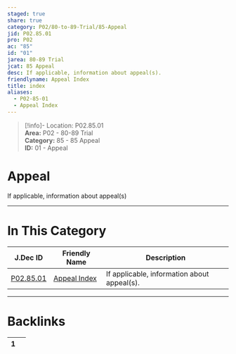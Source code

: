 ```yaml
---  
staged: true  
share: true  
category: P02/80-to-89-Trial/85-Appeal  
jid: P02.85.01  
pro: P02  
ac: "85"  
id: "01"  
jarea: 80-89 Trial  
jcat: 85 Appeal  
desc: If applicable, information about appeal(s).  
friendlyname: Appeal Index  
title: index  
aliases:  
  - P02-85-01  
  - Appeal Index  
---  
```

  
>[!info]- Location: P02.85.01  
>**Area:** P02 - 80-89 Trial  
>**Category:** 85 - 85 Appeal  
>**ID:** 01 - Appeal  
  
# Appeal  
  
If applicable, information about appeal(s)  
   
  
  
---  
# In This Category  
  
| J.Dec ID                                                                        | Friendly Name                                                                      | Description                                 |  
| ------------------------------------------------------------------------------- | ---------------------------------------------------------------------------------- | ------------------------------------------- |  
| [P02.85.01](index.md) | [Appeal Index](index.md) | If applicable, information about appeal(s). |  
  
  
---  
# Backlinks  
<div><table class="dataview table-view-table"><thead class="table-view-thead"><tr class="table-view-tr-header"><th class="table-view-th"><span></span><span class="dataview small-text">1</span></th><th class="table-view-th"><span></span></th></tr></thead><tbody class="table-view-tbody"></tbody></table></div>